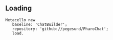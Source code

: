 ## Loading ##
```
Metacello new
   baseline: 'ChatBuilder';
   repository: 'github://pegesund/PharoChat';
   load.
```
